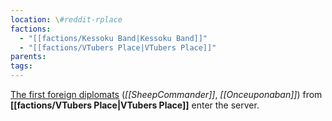 ```yaml
---
location: \#reddit-rplace
factions:
  - "[[factions/Kessoku Band|Kessoku Band]]"
  - "[[factions/VTubers Place|VTubers Place]]"
parents: 
tags: 
---
```

[The first foreign diplomats](discord://discord.com/channels/1093664259273130084/1131230952119615600/1131564030193041469) (*[[SheepCommander]]*, *[[Onceuponaban]]*) from **[[factions/VTubers Place|VTubers Place]]** enter the server.
